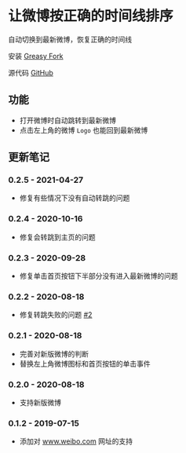 # 让微博按正确的时间线排序

自动切换到最新微博，恢复正确的时间线

安装 [Greasy Fork](https://greasyfork.org/zh-CN/scripts/384547-%E8%AE%A9%E5%BE%AE%E5%8D%9A%E6%8C%89%E6%AD%A3%E7%A1%AE%E7%9A%84%E6%97%B6%E9%97%B4%E7%BA%BF%E6%8E%92%E5%BA%8F)

源代码 [GitHub](https://github.com/he0119/weibo-timeline)

## 功能

- 打开微博时自动跳转到最新微博
- 点击左上角的微博 `Logo` 也能回到最新微博

## 更新笔记

### 0.2.5 - 2021-04-27

- 修复有些情况下没有自动转跳的问题

### 0.2.4 - 2020-10-16

- 修复会转跳到主页的问题

### 0.2.3 - 2020-09-28

- 修复单击首页按钮下半部分没有进入最新微博的问题

### 0.2.2 - 2020-08-18

- 修复转跳失败的问题 [#2](https://github.com/he0119/weibo-timeline/issues/2)

### 0.2.1 - 2020-08-18

- 完善对新版微博的判断
- 替换左上角微博图标和首页按钮的单击事件

### 0.2.0 - 2020-08-18

- 支持新版微博

### 0.1.2 - 2019-07-15

- 添加对 www.weibo.com 网址的支持
